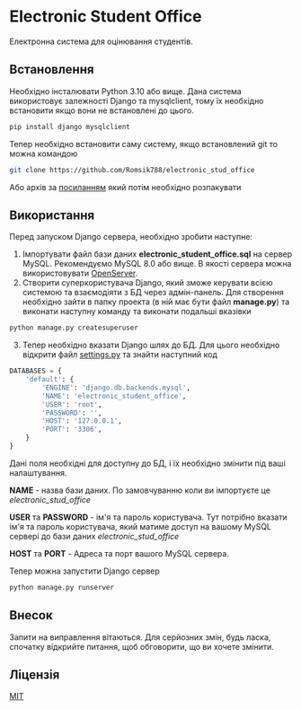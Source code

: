 # Electronic Student Office

Електронна система для оцінювання студентів.

## Встановлення

Необхідно інсталювати Python 3.10 або вище. Дана система використовує залежності Django та mysqlclient, тому їх необхідно встановити якщо вони не встановлені до цього.

```bash
pip install django mysqlclient
```
Тепер необхідно встановити саму систему, якщо встановлений git то можна командою
```bash
git clone https://github.com/Romsik788/electronic_stud_office
```
Або архів за [посиланням](https://github.com/Romsik788/electronic_stud_office/archive/refs/heads/main.zip) який потім необхідно розпакувати
## Використання

Перед запуском Django сервера, необхідно зробити наступне:

1. Імпортувати файл бази даних **electronic_student_office.sql** на сервер MySQL. Рекомендуємо MySQL 8.0 або вище. В якості сервера можна використовувати [OpenServer](https://ospanel.io/).
2. Створити суперкористувача Django, який зможе керувати всією системою та взаємодіяти з БД через адмін-панель. Для створення необхідно зайти в папку проекта (в ній має бути файл **manage.py**) та виконати наступну команду та виконати подальші вказівки
```bash
python manage.py createsuperuser
```
3. Тепер необхідно вказати Django шлях до БД. Для цього необхідно відкрити файл [settings.py](elecoffice/settings.py) та знайти наступний код
```python
DATABASES = {
    'default': {
        'ENGINE': 'django.db.backends.mysql',
        'NAME': 'electronic_student_office',
        'USER': 'root',
        'PASSWORD': '',
        'HOST': '127.0.0.1',
        'PORT': '3306',
    }
}
```
Дані поля необхідні для доступну до БД, і їх необхідно змінити під ваші налаштування.

**NAME** - назва бази даних. По замовчуванню коли ви імпортуєте це *electronic_stud_office*

**USER** та **PASSWORD** - ім'я та пароль користувача. Тут потрібно вказати ім'я та пароль користувача, який матиме доступ на вашому MySQL сервері до бази даних *electronic_stud_office*

**HOST** та **PORT** - Адреса та порт вашого MySQL сервера.

Тепер можна запустити Django сервер
```bash
python manage.py runserver
```

## Внесок
Запити на виправлення вітаються. Для серйозних змін, будь ласка, спочатку відкрийте питання, щоб обговорити, що ви хочете змінити.

## Ліцензія
[MIT](https://choosealicense.com/licenses/mit/)
